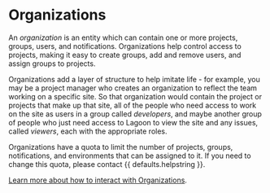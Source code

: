 # Organizations

An _organization_ is an entity which can contain one or more projects, groups, users, and notifications. Organizations help control access to projects, making it easy to create groups, add and remove users, and assign groups to projects.

Organizations add a layer of structure to help imitate life - for example, you may be a project manager who creates an organization to reflect the team working on a specific site. So that organization would contain the project or projects that make up that site, all of the people who need access to work on the site as users in a group called _developers_, and maybe another group of people who just need access to Lagoon to view the site and any issues, called _viewers_, each with the appropriate roles.

Organizations have a quota to limit the number of projects, groups, notifications, and environments that can be assigned to it. If you need to change this quota, please contact {{ defaults.helpstring }}.

[Learn more about how to interact with Organizations](../../interacting/organizations.md).
